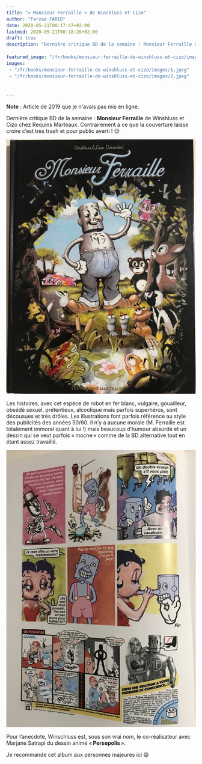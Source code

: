```yaml
---
title: "« Monsieur Ferraille » de Winshluss et Cizo"
author: "Farzad FARID"
date: 2020-05-21T00:17:47+02:00
lastmod: 2020-05-21T00:18:26+02:00
draft: true
description: "Dernière critique BD de la semaine : Monsieur Ferraille de Winshluss et Cizo chez Requins Marteaux. Contrairement à ce que la couverture…"

featured_image: "/fr/books/monsieur-ferraille-de-winshluss-et-cizo/images/1.jpeg" 
images:
 - "/fr/books/monsieur-ferraille-de-winshluss-et-cizo/images/1.jpeg"
 - "/fr/books/monsieur-ferraille-de-winshluss-et-cizo/images/2.jpeg"


---
```


**Note** : Article de 2019 que je n'avais pas mis en ligne.

Dernière critique BD de la semaine : **Monsieur Ferraille** de Winshluss et Cizo chez Requins Marteaux. Contrairement à ce que la couverture laisse croire c’est très trash et pour public averti ! 😉




![image](images/1.jpeg#layoutTextWidth)



Les histoires, avec cet espèce de robot en fer blanc, vulgaire, gouailleur, obsédé sexuel, prétentieux, alcoolique mais parfois superhéros, sont décousues et très drôles. Les illustrations font parfois référence au style des publicités des années 50/60. Il n’y a aucune morale (M. Ferraille est totalement immoral quant à lui !) mais beaucoup d’humour absurde et un dessin qui se veut parfois « moche » comme de la BD alternative tout en étant assez travaillé.




![image](images/2.jpeg#layoutTextWidth)



Pour l’anecdote, Winschluss est, sous son vrai nom, le co-réalisateur avec Marjane Satrapi du dessin animé « **Persepolis** ».

Je recommande cet album aux personnes majeures ici 😄
